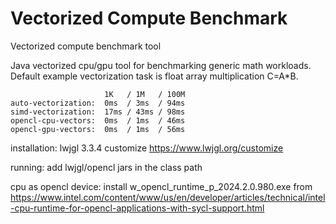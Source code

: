 # Vectorized Compute Benchmark
Vectorized compute benchmark tool

Java vectorized cpu/gpu tool for benchmarking generic math workloads.
Default example vectorization task is float array multiplication C=A*B.

```
                     1K   / 1M   / 100M
auto-vectorization:  0ms  / 3ms  / 94ms
simd-vectorization:  17ms / 43ms / 98ms
opencl-cpu-vectors:  0ms  / 1ms  / 46ms
opencl-gpu-vectors:  0ms  / 1ms  / 56ms
```

installation: lwjgl 3.3.4 customize https://www.lwjgl.org/customize

running: add lwjgl/opencl jars in the class path

cpu as opencl device: install w_opencl_runtime_p_2024.2.0.980.exe from https://www.intel.com/content/www/us/en/developer/articles/technical/intel-cpu-runtime-for-opencl-applications-with-sycl-support.html
